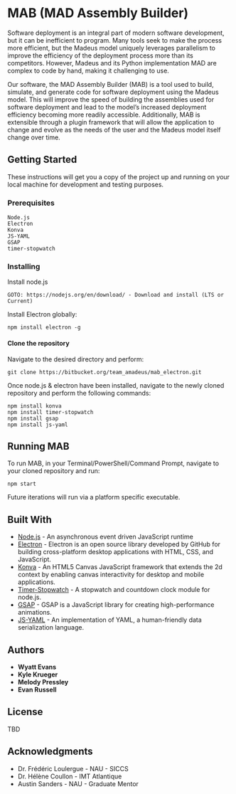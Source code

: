 # MAB (MAD Assembly Builder)

Software deployment is an integral part of modern software development, but it can be inefficient to program. Many tools seek to make the process more efficient, but the Madeus model uniquely leverages parallelism to improve the efficiency of the deployment process more than its competitors. However, Madeus and its Python implementation MAD are complex to code by hand, making it challenging to use.

Our software, the MAD Assembly Builder (MAB) is a tool used to build, simulate, and generate code for software deployment using the Madeus model. This will improve the speed of building the assemblies used for software deployment and lead to the model’s increased deployment efficiency becoming more readily accessible. Additionally, MAB is extensible through a plugin framework that will allow the application to change and evolve as the needs of the user and the Madeus model itself change over time.

## Getting Started

These instructions will get you a copy of the project up and running on your local machine for development and testing purposes.

### Prerequisites

```
Node.js
Electron
Konva
JS-YAML
GSAP
timer-stopwatch
```

### Installing

Install node.js

```
GOTO: https://nodejs.org/en/download/ - Download and install (LTS or Current)
```

Install Electron globally:

```
npm install electron -g
```

#### Clone the repository
Navigate to the desired directory and perform:

```
git clone https://bitbucket.org/team_amadeus/mab_electron.git
```

Once node.js & electron have been installed, navigate to the newly cloned repository and perform the following commands:

```
npm install konva
npm install timer-stopwatch
npm install gsap
npm install js-yaml
```

## Running MAB

To run MAB, in your Terminal/PowerShell/Command Prompt, navigate to your cloned repository and run:

```
npm start
```

Future iterations will run via a platform specific executable.

## Built With

* [Node.js](https://nodejs.org/en/) - An asynchronous event driven JavaScript runtime
* [Electron](https://electronjs.org/) - Electron is an open source library developed by GitHub for building cross-platform desktop applications with HTML, CSS, and JavaScript.
* [Konva](https://rometools.github.io/rome/) - An HTML5 Canvas JavaScript framework that extends the 2d context
by enabling canvas interactivity for desktop and mobile applications.
* [Timer-Stopwatch](https://www.npmjs.com/package/timer-stopwatch) - A stopwatch and countdown clock module for node.js.
* [GSAP](https://www.npmjs.com/package/gsap) - GSAP is a JavaScript library for creating high-performance animations.
* [JS-YAML](https://github.com/nodeca/js-yaml) - An implementation of YAML, a human-friendly data serialization language.

## Authors

* **Wyatt Evans**
* **Kyle Krueger**
* **Melody Pressley**
* **Evan Russell**

## License

TBD

## Acknowledgments

* Dr. Frédéric Loulergue - NAU - SICCS
* Dr. Hélène Coullon - IMT Atlantique
* Austin Sanders - NAU - Graduate Mentor
